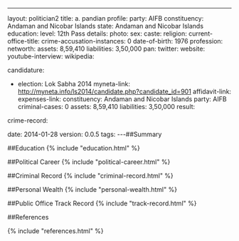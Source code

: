 ---
layout: politician2
title: a. pandian 
profile: 
  party: AIFB
  constituency: Andaman and Nicobar Islands
  state: Andaman and Nicobar Islands
  education: 
    level: 12th Pass
    details:
  photo: 
  sex: 
  caste: 
  religion: 
  current-office-title: 
  crime-accusation-instances: 0
  date-of-birth: 1976
  profession: 
  networth: 
    assets: 8,59,410
    liabilities: 3,50,000
  pan: 
  twitter: 
  website: 
  youtube-interview: 
  wikipedia: 

candidature: 
  - election: Lok Sabha 2014
    myneta-link: http://myneta.info/ls2014/candidate.php?candidate_id=901
    affidavit-link:
    expenses-link:
    constituency: Andaman and Nicobar Islands
    party: AIFB
    criminal-cases: 0
    assets: 8,59,410
    liabilities: 3,50,000
    result:  

crime-record: 

date: 2014-01-28
version: 0.0.5
tags: ---##Summary


##Education
{% include "education.html" %}


##Political Career
{% include "political-career.html" %}


##Criminal Record
{% include "criminal-record.html" %}


##Personal Wealth
{% include "personal-wealth.html" %}


##Public Office Track Record
{% include "track-record.html" %}


##References


{% include "references.html" %}